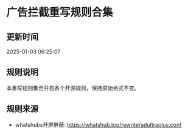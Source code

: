 # 广告拦截重写规则合集

## 更新时间
2025-01-03 06:25:07

## 规则说明
本重写规则集合并自各个开源规则，保持原始格式不变。

## 规则来源
- whatshubs开屏屏蔽: https://whatshub.top/rewrite/adultraplus.conf
